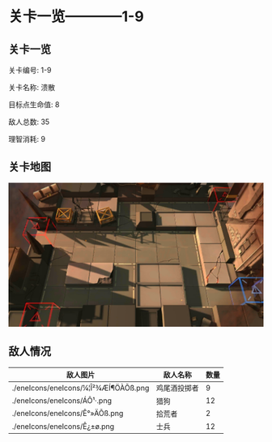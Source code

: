 # 关卡一览————1-9


## 关卡一览

关卡编号: 1-9

关卡名称: 溃散

目标点生命值: 8

敌人总数: 35

理智消耗: 9


## 关卡地图
![1-9](./oprMap/1-9.png)

## 敌人情况

| 敌人图片 | 敌人名称 | 数量  |
|---------|-----|-----|
| ./eneIcons/eneIcons/¼¦Î²¾ÆÍ¶ÖÀÕß.png| 鸡尾酒投掷者  |   9  |
| ./eneIcons/eneIcons/ÁÔ¹·.png| 猎狗  |   12  |
| ./eneIcons/eneIcons/Ê°»ÄÕß.png| 拾荒者  |   2  |
| ./eneIcons/eneIcons/Ê¿±ø.png| 士兵  |   12  |

